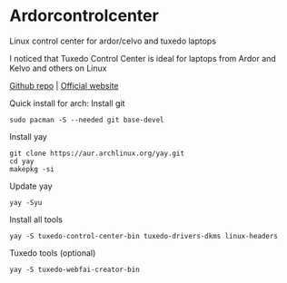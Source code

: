 # Ardorcontrolcenter
Linux control center for ardor/celvo and tuxedo laptops

I noticed that Tuxedo Control Center is ideal for laptops from Ardor and Kelvo and others on Linux

[Github repo](https://github.com/tuxedocomputers/tuxedo-control-center) | [Official website](https://www.tuxedocomputers.com/en/Add-TUXEDO-software-package-sources.tuxedo)

Quick install for arch:
Install git
```
sudo pacman -S --needed git base-devel
````
Install yay
```
git clone https://aur.archlinux.org/yay.git
cd yay
makepkg -si
```
Update yay
```
yay -Syu
```
Install all tools
```
yay -S tuxedo-control-center-bin tuxedo-drivers-dkms linux-headers
```
Tuxedo tools (optional)
```
yay -S tuxedo-webfai-creator-bin
```
